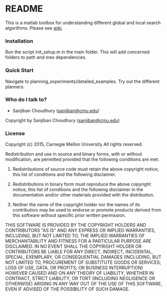 # README #

This is a matlab toolbox for understanding different global and local search algorithms. Please see [wiki](https://bitbucket.org/castacks/matlab_planning_toolbox/wiki/Home).

### Installation ###
Run the script init_setup.m in the main folder. This will add concerned folders to path and mex dependencies.

### Quick Start ###
Navigate to planning_experiments/detailed_examples. Try out the different planners.

### Who do I talk to? ###

* Sanjiban Choudhury (sanjiban@cmu.edu)

Copyright by Sanjiban Choudhury (sanjiban@cmu.edu)

### License ###

Copyright (c) 2015, Carnegie Mellon University
All rights reserved.

Redistribution and use in source and binary forms, with or without modification, are permitted provided that the following conditions are met:

1. Redistributions of source code must retain the above copyright notice, this list of conditions and the following disclaimer.

2. Redistributions in binary form must reproduce the above copyright notice, this list of conditions and the following disclaimer in the documentation and/or other materials provided with the distribution.

3. Neither the name of the copyright holder nor the names of its contributors may be used to endorse or promote products derived from this software without specific prior written permission.

THIS SOFTWARE IS PROVIDED BY THE COPYRIGHT HOLDERS AND CONTRIBUTORS "AS IS" AND ANY EXPRESS OR IMPLIED WARRANTIES, INCLUDING, BUT NOT LIMITED TO, THE IMPLIED WARRANTIES OF MERCHANTABILITY AND FITNESS FOR A PARTICULAR PURPOSE ARE DISCLAIMED. IN NO EVENT SHALL THE COPYRIGHT HOLDER OR CONTRIBUTORS BE LIABLE FOR ANY DIRECT, INDIRECT, INCIDENTAL, SPECIAL, EXEMPLARY, OR CONSEQUENTIAL DAMAGES (INCLUDING, BUT NOT LIMITED TO, PROCUREMENT OF SUBSTITUTE GOODS OR SERVICES; LOSS OF USE, DATA, OR PROFITS; OR BUSINESS INTERRUPTION) HOWEVER CAUSED AND ON ANY THEORY OF LIABILITY, WHETHER IN CONTRACT, STRICT LIABILITY, OR TORT (INCLUDING NEGLIGENCE OR OTHERWISE) ARISING IN ANY WAY OUT OF THE USE OF THIS SOFTWARE, EVEN IF ADVISED OF THE POSSIBILITY OF SUCH DAMAGE.